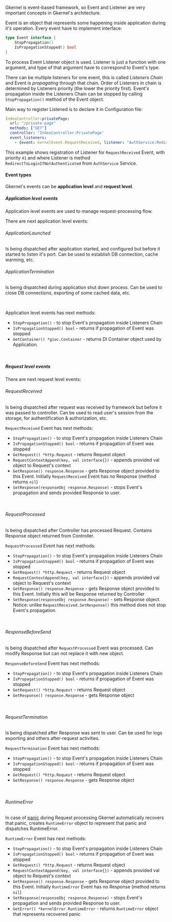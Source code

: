 Gkernel is event-based framework, so Event and Listener are very important concepts in Gkernel's architecture.

Event is an object that represents some happening inside application during it's operation. Every event have to implement interface:
```go
type Event interface {
	StopPropagation()
	IsPropagationStopped() bool
}
```

To process Event Listener object is used. Listener is just a function with one argument, and type of that argument
have to correspond to Event's type. 

There can be multiple listeners for one event, this is called *Listeners Chain* and Event is *propagating* through that chain.
Order of Listeners in chain is determined by Listeners priority (the lower the priority first).
Event's propagation inside the Listeners Chain can be stopped by calling `StopPropagation()` method of the Event object.

Main way to register Listened is to declare it in Configuration file:
```yaml
IndexController:privatePage:
  url: "/private-page"
  methods: ["GET"]
  controller: "IndexController:PrivatePage"
  event_listeners:
    - {event: kernelEvent.RequestReceived, listener: "AuthService:RedirectToLoginIfNotAuthenticated", priority: 41}
```
This example shows registration of Listener for `RequestReceived` Event, with priority `41` and 
where Listener is method `RedirectToLoginIfNotAuthenticated` from `AuthService` Service.


#### Event types

Gkernel's events can be **application level** and **request level**.

##### Application level events

Application level events are used to manage request-processing flow.

There are next application level events:

###### ApplicationLaunched
Is being dispatched after application started, and configured but before it started to listen it's port. Can be used to establish DB connection, cache warming, etc.

###### ApplicationTermination
Is being dispatched during application shut down process. Can be used to close DB connections, exporting of some cached data, etc. 

&nbsp;

Application level events has next methods:

* `StopPropagation()` - to stop Event's propagation inside Listeners Chain	
* `IsPropagationStopped() bool` - returns if propagation of Event was stopped
* `GetContainer() *gioc.Container` - returns DI Container object used by Application.

&nbsp;

##### Request level events

There are next request level events:

###### RequestReceived
Is being dispatched after request was received by framework but before it was passed to controller. 
Can be used to read user's session from the storage, for authentification & authorization, etc.


`RequestReceived` Event has next methods: 

* `StopPropagation()` - to stop Event's propagation inside Listeners Chain	
* `IsPropagationStopped() bool` - returns if propagation of Event was stopped
* `GetRequest() *http.Request` - returns Request object
* `RequestContextAppend(key, val interface{})` - appends provided val object to Request's context
* `GetResponse() response.Response` - gets Response object provided to this Event. Initially `RequestReceived` Event has no Response (method returns `nil`)
* `SetResponse(responseObj response.Response)` - stops Event's propagation and sends provided Response to user. 

&nbsp;
###### RequestProcessed
Is being dispatched after Controller has processed Request. Contains Response object returned from Controller.

`RequestProcessed` Event has next methods: 

* `StopPropagation()` - to stop Event's propagation inside Listeners Chain	
* `IsPropagationStopped() bool` - returns if propagation of Event was stopped
* `GetRequest() *http.Request` - returns Request object
* `RequestContextAppend(key, val interface{})` - appends provided val object to Request's context
* `GetResponse() response.Response` - gets Response object provided to this Event. Initially this will be Response returned by Controller
* `SetResponse(responseObj response.Response)` - sets Response object. Notice: unlike `RequestReceived.SetResponse()` this method does not stop Event's propagation

&nbsp;
###### ResponseBeforeSend
Is being dispatched after `RequestProcessed` Event was processed. Can modify Response but can not replace it with new object.

`ResponseBeforeSend` Event has next methods: 

* `StopPropagation()` - to stop Event's propagation inside Listeners Chain	
* `IsPropagationStopped() bool` - returns if propagation of Event was stopped
* `GetRequest() *http.Request` - returns Request object
* `GetResponse() response.Response` - gets Response object

&nbsp;
###### RequestTermination
Is being dispatched after Response was sent to user. Can be used for logs exporting and others after-request activities.

`RequestTermination` Event has next methods:

* `StopPropagation()` - to stop Event's propagation inside Listeners Chain	
* `IsPropagationStopped() bool` - returns if propagation of Event was stopped
* `GetRequest() *http.Request` - returns Request object
* `GetResponse() response.Response` - gets Response object

&nbsp;
###### RuntimeError
In case of [panic](https://blog.golang.org/defer-panic-and-recover) during Request processing 
Gkernel automatically recovers that panic, creates `RuntimeError` object to represent that panic and dispatches RuntimeError.

`RuntimeError` Event has next methods:

* `StopPropagation()` - to stop Event's propagation inside Listeners Chain	
* `IsPropagationStopped() bool` - returns if propagation of Event was stopped
* `GetRequest() *http.Request` - returns Request object
* `RequestContextAppend(key, val interface{})` - appends provided val object to Request's context
* `GetResponse() response.Response` - gets Response object provided to this Event. Initially `RuntimeError` Event has no Response (method returns `nil`)
* `SetResponse(responseObj response.Response)` - stops Event's propagation and sends provided Response to user. 
* `GetError() *kernelError.RuntimeError` - returns `RuntimeError` object that represents recovered panic
